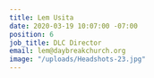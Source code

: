 ```yaml
---
title: Lem Usita
date: 2020-03-19 10:07:00 -07:00
position: 6
job_title: DLC Director
email: lem@daybreakchurch.org
image: "/uploads/Headshots-23.jpg"
---
```



